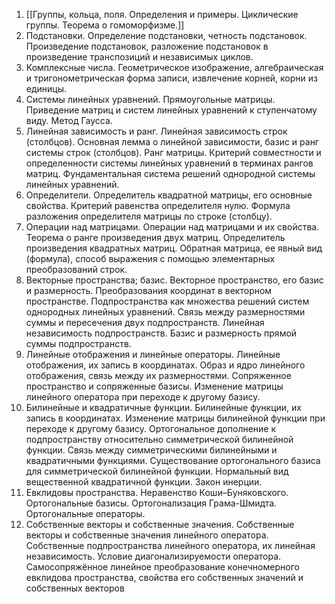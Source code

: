 
1. [[Группы, кольца, поля. Определения и примеры. Циклические группы. Теорема о гомоморфизме.]]
2. Подстановки. Определение подстановки, четность подстановок. Произведение подстановок, разложение подстановок в произведение транспозиций и независимых циклов.
3. Комплексные числа. Геометрическое изображение, алгебраическая и тригонометрическая форма записи, извлечение корней, корни из единицы.
4. Системы линейных уравнений. Прямоугольные матрицы. Приведение матриц и систем линейных уравнений к ступенчатому виду. Метод Гаусса.
5. Линейная зависимость и ранг. Линейная зависимость строк (столбцов). Основная лемма о линейной зависимости, базис и ранг системы строк (столбцов). Ранг матрицы. Критерий совместности и определенности системы линейных уравнений в терминах рангов матриц. Фундаментальная система решений однородной системы линейных уравнений.
6. Определители. Определитель квадратной матрицы, его основные свойства. Критерий равенства определителя нулю. Формула разложения определителя матрицы по строке (столбцу).
7. Операции над матрицами. Операции над матрицами и их свойства. Теорема о ранге произведения двух матриц. Определитель произведения квадратных матриц. Обратная матрица, ее явный вид (формула), способ выражения с помощью элементарных преобразований строк.
8. Векторные пространства; базис. Векторное пространство, его базис и размерность. Преобразования координат в векторном пространстве. Подпространства как множества решений систем однородных линейных уравнений. Связь между размерностями суммы и пересечения двух подпространств. Линейная независимость подпространств. Базис и размерность прямой суммы подпространств.
9. Линейные отображения и линейные операторы. Линейные отображения, их запись в координатах. Образ и ядро линейного отображения, связь между их размерностями. Сопряженное пространство и сопряженные базисы. Изменение матрицы линейного оператора при переходе к другому базису.
10. Билинейные и квадратичные функции. Билинейные функции, их запись в координатах. Изменение матрицы билинейной функции при переходе к другому базису. Ортогональное дополнение к подпространству относительно симметрической билинейной функции. Связь между симметрическими билинейными и квадратичными функциями. Существование ортогонального базиса для симметрической билинейной функции. Нормальный вид вещественной квадратичной функции. Закон инерции.
11. Евклидовы пространства. Неравенство Коши–Буняковского. Ортогональные базисы. Ортогонализация Грама-Шмидта. Ортогональные операторы.
12. Собственные векторы и собственные значения. Собственные векторы и собственные значения линейного оператора. Собственные подпространства линейного оператора, их линейная независимость. Условие диагонализируемости оператора. Самосопряжённое линейное преобразование конечномерного евклидова пространства, свойства его собственных значений и собственных векторов